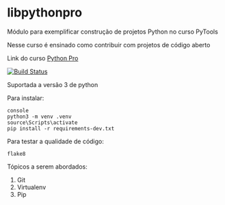 # libpythonpro
Módulo para exemplificar construção de projetos Python no curso PyTools

Nesse curso é ensinado como contribuir com projetos de código aberto

Link do curso [Python Pro](https://pythonpro.com.br/)

[![Build Status](https://app.travis-ci.com/BielTsei/libpythonpro.svg?branch=main)](https://app.travis-ci.com/BielTsei/libpythonpro)

Suportada a versão 3 de python

Para instalar:
````commandline
console
python3 -m venv .venv
source\Scripts\activate
pip install -r requirements-dev.txt
````
Para testar a qualidade de código:
````commandline
flake8
````

Tópicos a serem abordados:
 1. Git
 2. Virtualenv
 3. Pip